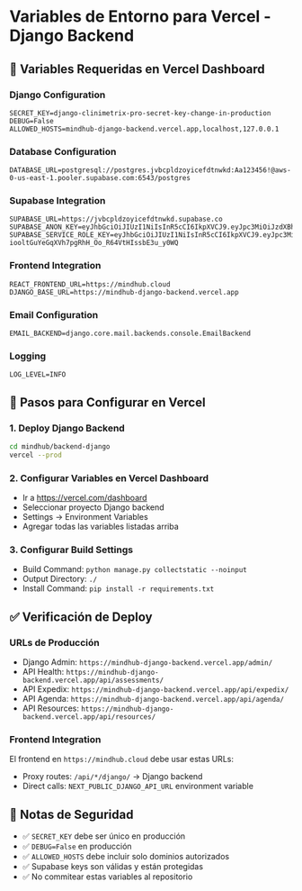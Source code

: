 # Variables de Entorno para Vercel - Django Backend

## 🔧 **Variables Requeridas en Vercel Dashboard**

### **Django Configuration**
```env
SECRET_KEY=django-clinimetrix-pro-secret-key-change-in-production
DEBUG=False
ALLOWED_HOSTS=mindhub-django-backend.vercel.app,localhost,127.0.0.1
```

### **Database Configuration**
```env
DATABASE_URL=postgresql://postgres.jvbcpldzoyicefdtnwkd:Aa123456!@aws-0-us-east-1.pooler.supabase.com:6543/postgres
```

### **Supabase Integration**
```env
SUPABASE_URL=https://jvbcpldzoyicefdtnwkd.supabase.co
SUPABASE_ANON_KEY=eyJhbGciOiJIUzI1NiIsInR5cCI6IkpXVCJ9.eyJpc3MiOiJzdXBhYmFzZSIsInJlZiI6Imp2YmNwbGR6b3lpY2VmZHRud2tkIiwicm9sZSI6ImFub24iLCJpYXQiOjE3NTU0MDE0NzAsImV4cCI6MjA3MDk3NzQ3MH0.st42ODkomKcaTcT88Xqc3LT_Zo9oVWhkCVwCP07n4NY
SUPABASE_SERVICE_ROLE_KEY=eyJhbGciOiJIUzI1NiIsInR5cCI6IkpXVCJ9.eyJpc3MiOiJzdXBhYmFzZSIsInJlZiI6Imp2YmNwbGR6b3lpY2VmZHRud2tkIiwicm9sZSI6InNlcnZpY2Vfcm9sZSIsImlhdCI6MTc1NTQwMTQ3MCwiZXhwIjoyMDcwOTc3NDcwfQ.-iooltGuYeGqXVh7pgRhH_Oo_R64VtHIssbE3u_y0WQ
```

### **Frontend Integration**
```env
REACT_FRONTEND_URL=https://mindhub.cloud
DJANGO_BASE_URL=https://mindhub-django-backend.vercel.app
```

### **Email Configuration**
```env
EMAIL_BACKEND=django.core.mail.backends.console.EmailBackend
```

### **Logging**
```env
LOG_LEVEL=INFO
```

## 🚀 **Pasos para Configurar en Vercel**

### 1. **Deploy Django Backend**
```bash
cd mindhub/backend-django
vercel --prod
```

### 2. **Configurar Variables en Vercel Dashboard**
- Ir a https://vercel.com/dashboard
- Seleccionar proyecto Django backend
- Settings → Environment Variables
- Agregar todas las variables listadas arriba

### 3. **Configurar Build Settings**
- Build Command: `python manage.py collectstatic --noinput`
- Output Directory: `./`
- Install Command: `pip install -r requirements.txt`

## ✅ **Verificación de Deploy**

### **URLs de Producción**
- Django Admin: `https://mindhub-django-backend.vercel.app/admin/`
- API Health: `https://mindhub-django-backend.vercel.app/api/assessments/`
- API Expedix: `https://mindhub-django-backend.vercel.app/api/expedix/`
- API Agenda: `https://mindhub-django-backend.vercel.app/api/agenda/`
- API Resources: `https://mindhub-django-backend.vercel.app/api/resources/`

### **Frontend Integration**
El frontend en `https://mindhub.cloud` debe usar estas URLs:
- Proxy routes: `/api/*/django/` → Django backend
- Direct calls: `NEXT_PUBLIC_DJANGO_API_URL` environment variable

## 🔐 **Notas de Seguridad**

- ✅ `SECRET_KEY` debe ser único en producción
- ✅ `DEBUG=False` en producción
- ✅ `ALLOWED_HOSTS` debe incluir solo dominios autorizados
- ✅ Supabase keys son válidas y están protegidas
- ✅ No commitear estas variables al repositorio